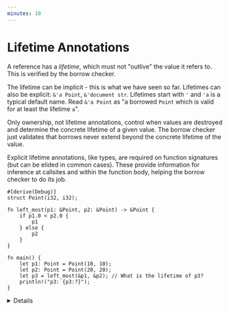 ```yaml
---
minutes: 10
---
```


# Lifetime Annotations

A reference has a _lifetime_, which must not "outlive" the value it refers to.
This is verified by the borrow checker.

The lifetime can be implicit - this is what we have seen so far. Lifetimes can
also be explicit: `&'a Point`, `&'document str`. Lifetimes start with `'` and
`'a` is a typical default name. Read `&'a Point` as "a borrowed `Point` which is
valid for at least the lifetime `a`".

Only ownership, not lifetime annotations, control when values are destroyed and
determine the concrete lifetime of a given value. The borrow checker just
validates that borrows never extend beyond the concrete lifetime of the value.

Explicit lifetime annotations, like types, are required on function signatures
(but can be elided in common cases). These provide information for inference at
callsites and within the function body, helping the borrow checker to do its
job.

<!-- The multi-line formatting by rustfmt in left_most is apparently
     intentional: https://github.com/rust-lang/rustfmt/issues/1908 -->

```rust,editable,compile_fail
#[derive(Debug)]
struct Point(i32, i32);

fn left_most(p1: &Point, p2: &Point) -> &Point {
    if p1.0 < p2.0 {
        p1
    } else {
        p2
    }
}

fn main() {
    let p1: Point = Point(10, 10);
    let p2: Point = Point(20, 20);
    let p3 = left_most(&p1, &p2); // What is the lifetime of p3?
    println!("p3: {p3:?}");
}
```

<details>

In this example, the compiler does not know what lifetime to infer for `p3`.
Looking inside the function body shows that it can only safely assume that
`p3`'s lifetime is the shorter of `p1` and `p2`. But just like types, Rust
requires explicit annotations of lifetimes on function arguments and return
values.

Add `'a` appropriately to `left_most`:

```rust,ignore
fn left_most<'a>(p1: &'a Point, p2: &'a Point) -> &'a Point {
```

This says there is some lifetime `'a` which both `p1` and `p2` outlive, and
which outlives the return value. The borrow checker verifies this within the
function body, and uses this information in `main` to determine a lifetime for
`p3`.

Try dropping `p2` in `main` before printing `p3`.

</details>
